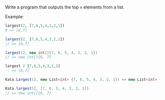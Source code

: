 Write a program that outputs the top `n` elements from a list.


Example:
```python
largest(2, [7,6,5,4,3,2,1])
# => [6,7]
```
```javascript
largest(2, [7,6,5,4,3,2,1])
// => [6,7]
```
```java
largest(2, new int[]{7, 6, 5, 4, 3, 2, 1})
// => new int[]{6, 7}
```
```haskell
largest 2 [7,6,5,4,3,2,1]
-- => [6,7]
```
```csharp
Kata.Largest(2, new List<int> {7, 6, 5, 4, 3, 2, 1}) => new List<int> {6, 7}
```
```groovy
Kata.largest(2, [7, 6, 5, 4, 3, 2, 1])
// => new int[]{6, 7}
```

